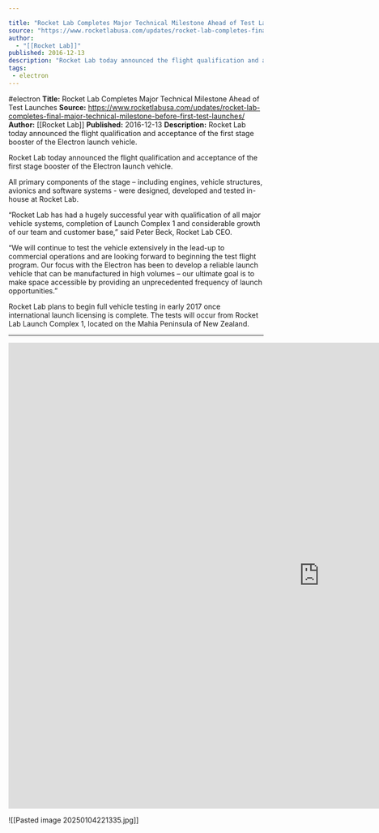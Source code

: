 ```yaml
---

title: "Rocket Lab Completes Major Technical Milestone Ahead of Test Launches "
source: "https://www.rocketlabusa.com/updates/rocket-lab-completes-final-major-technical-milestone-before-first-test-launches/"
author:
  - "[[Rocket Lab]]"
published: 2016-12-13
description: "Rocket Lab today announced the flight qualification and acceptance of the first stage booster of the Electron launch vehicle."
tags:
 - electron
---
```


#electron
**Title:** Rocket Lab Completes Major Technical Milestone Ahead of Test Launches 
**Source:** https://www.rocketlabusa.com/updates/rocket-lab-completes-final-major-technical-milestone-before-first-test-launches/
**Author:** [[Rocket Lab]]
**Published:** 2016-12-13
**Description:** Rocket Lab today announced the flight qualification and acceptance of the first stage booster of the Electron launch vehicle.

Rocket Lab today announced the flight qualification and acceptance of the first stage booster of the Electron launch vehicle.

All primary components of the stage – including engines, vehicle structures, avionics and software systems - were designed, developed and tested in-house at Rocket Lab.

“Rocket Lab has had a hugely successful year with qualification of all major vehicle systems, completion of Launch Complex 1 and considerable growth of our team and customer base,” said Peter Beck, Rocket Lab CEO. 

“We will continue to test the vehicle extensively in the lead-up to commercial operations and are looking forward to beginning the test flight program. Our focus with the Electron has been to develop a reliable launch vehicle that can be manufactured in high volumes – our ultimate goal is to make space accessible by providing an unprecedented frequency of launch opportunities.”

Rocket Lab plans to begin full vehicle testing in early 2017 once international launch licensing is complete. The tests will occur from Rocket Lab Launch Complex 1, located on the Mahia Peninsula of New Zealand.

---

<iframe width="1227" height="920" src="https://www.youtube.com/embed/oBiZqHpZBV4" title="Rocket Lab Qualifies First Stage of Electron Launch Vehicle" frameborder="0" allow="accelerometer; autoplay; clipboard-write; encrypted-media; gyroscope; picture-in-picture; web-share" referrerpolicy="strict-origin-when-cross-origin" allowfullscreen></iframe>


![[Pasted image 20250104221335.jpg]]